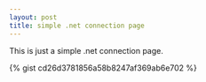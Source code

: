 ```yaml
---
layout: post
title: simple .net connection page
---
```


This is just a simple .net connection page.

{% gist cd26d3781856a58b8247af369ab6e702 %}
